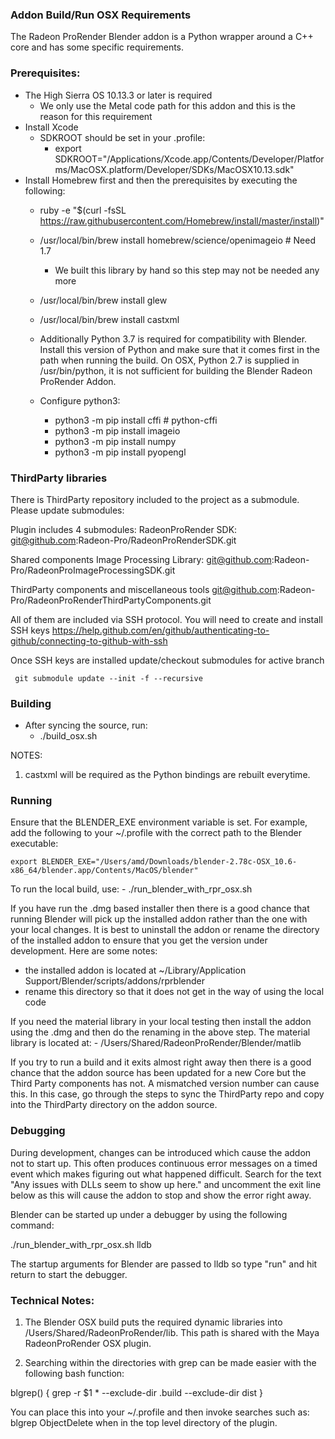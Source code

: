 ### Addon Build/Run OSX Requirements

The Radeon ProRender Blender addon is a Python wrapper around a C++ core and
has some specific requirements.

### Prerequisites:

- The High Sierra OS 10.13.3 or later is required
    - We only use the Metal code path for this addon and this is the reason for this requirement
- Install Xcode
    - SDKROOT should be set in your .profile:
        - export SDKROOT="/Applications/Xcode.app/Contents/Developer/Platforms/MacOSX.platform/Developer/SDKs/MacOSX10.13.sdk"
- Install Homebrew first and then the prerequisites by executing the following:
	- ruby -e "$(curl -fsSL https://raw.githubusercontent.com/Homebrew/install/master/install)"
	- /usr/local/bin/brew install homebrew/science/openimageio # Need 1.7
		- We built this library by hand so this step may not be needed any more
	- /usr/local/bin/brew install glew
	- /usr/local/bin/brew install castxml

	- Additionally Python 3.7 is required for compatibility with Blender. Install this
	version of Python and make sure that it comes first in the path when running the 
	build. On OSX, Python 2.7 is supplied in /usr/bin/python, it is not sufficient
	for building the Blender Radeon ProRender Addon.
	- Configure python3:
		- python3 -m pip install cffi # python-cffi
		- python3 -m pip install imageio
		- python3 -m pip install numpy
		- python3 -m pip install pyopengl


### ThirdParty libraries

There is ThirdParty repository included to the project as a submodule. Please update submodules:

Plugin includes 4 submodules:
RadeonProRender SDK:
git@github.com:Radeon-Pro/RadeonProRenderSDK.git

Shared components
Image Processing Library:
git@github.com:Radeon-Pro/RadeonProImageProcessingSDK.git

ThirdParty components and miscellaneous tools
git@github.com:Radeon-Pro/RadeonProRenderThirdPartyComponents.git

All of them are included via SSH protocol. You will need to create and install SSH keys https://help.github.com/en/github/authenticating-to-github/connecting-to-github-with-ssh

Once SSH keys are installed update/checkout submodules for active branch

` git submodule update --init -f --recursive`


### Building

- After syncing the source, run:
	- ./build_osx.sh

NOTES:
1. castxml will be required as the Python bindings are rebuilt everytime.

### Running

Ensure that the BLENDER_EXE environment variable is set.  For example, add the following to
your ~/.profile with the correct path to the Blender executable:

    export BLENDER_EXE="/Users/amd/Downloads/blender-2.78c-OSX_10.6-x86_64/blender.app/Contents/MacOS/blender"

To run the local build, use:
	- ./run_blender_with_rpr_osx.sh

If  you have run the .dmg based installer then there is a good chance that running Blender will pick
up the installed addon rather than the one with your local changes.  It is best to uninstall the addon or rename
the directory of the installed addon to ensure that you get the version under development. Here are some notes:
- the installed addon is located at ~/Library/Application Support/Blender/scripts/addons/rprblender
- rename this directory so that it does not get in the way of using the local code

If you need the material library in your local testing then install the addon using the .dmg and then do the 
renaming in the above step.  The material library is located at:
	- /Users/Shared/RadeonProRender/Blender/matlib

If you try to run a build and it exits almost right away then there is a good chance that the addon source
has been updated for a new Core but the Third Party components has not.  A mismatched version number can
cause this.  In this case, go through the steps to sync the ThirdParty repo and copy into the ThirdParty
directory on the addon source.

### Debugging

During development, changes can be introduced which cause the addon not to start up.  This often produces
continuous error messages on a timed event which makes figuring out what happened difficult.  Search
for the text "Any issues with DLLs seem to show up here." and uncomment the exit line below as this will
cause the addon to stop and show the error right away.

Blender can be started up under a debugger by using the following command:

./run_blender_with_rpr_osx.sh lldb

The startup arguments for Blender are passed to lldb so type "run" and hit return to start the debugger.

### Technical Notes:
1. The Blender OSX build puts the required dynamic libraries into /Users/Shared/RadeonProRender/lib. This
path is shared with the Maya RadeonProRender OSX plugin.

2. Searching within the directories with grep can be made easier with the following bash function:

blgrep() {
    grep -r $1 * --exclude-dir .build --exclude-dir dist
}

You can place this into your ~/.profile and then invoke searches such as: blgrep ObjectDelete  when in the top level directory of the plugin.


